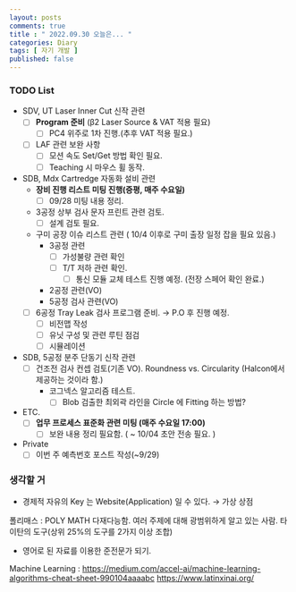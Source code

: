```yaml
---
layout: posts
comments: true
title : " 2022.09.30 오늘은... "
categories: Diary
tags: [ 자기 개발 ]
published: false
---
```


### TODO List
- SDV, UT Laser Inner Cut 신작 관련
   - [ ] **Program 준비** (β2 Laser Source & VAT 적용 필요)
      - [ ] PC4 위주로 1차 진행.(추후 VAT 적용 필요.)
   - [ ] LAF 관련 보완 사항
      - [ ] 모션 속도 Set/Get 방법 확인 필요.
      - [ ] Teaching 시 마우스 휠 동작.

- SDB, Mdx Cartredge 자동화 설비 관련
   - **장비 진행 리스트 미팅 진행(증평, 매주 수요일)**
      - [ ] 09/28 미팅 내용 정리.
   - 3공정 상부 검사 문자 프린트 관련 검토. 
      - [ ] 설계 검토 필요.
   - 구미 공장 이슈 리스트 관련 ( 10/4 이후로 구미 출장 일정 잡을 필요 있음.)
      - 3공정 관련
         - [ ] 가성불량 관련 확인
         - [ ] T/T 저하 관련 확인. 
            - [ ] 통신 모듈 교체 테스트 진행 예정. (전장 스페어 확인 완료.)
      - 2공정 관련(VO)
      - 5공정 검사 관련(VO)
   - [ ] 6공정 Tray Leak 검사 프로그램 준비. → P.O 후 진행 예정.
      - [ ] 비전맵 작성
      - [ ] 유닛 구성 및 관련 루틴 점검
      - [ ] 시뮬레이션

- SDB, 5공정 분주 단동기 신작 관련
   - [ ] 건조전 검사 컨셉 검토(기존 VO). Roundness vs. Circularity (Halcon에서 제공하는 것이라 함.)
      - 코그넥스 알고리즘 테스트. 
         - [ ] Blob 검출한 최외곽 라인을 Circle 에 Fitting 하는 방법?

- ETC.
   - [ ] **업무 프로세스 표준화 관련 미팅 (매주 수요일 17:00)**
      - [ ] 보완 내용 정리 필요함. ( ~ 10/04 초안 전송 필요. )

- Private
   - [ ] 이번 주 예측번호 포스트 작성(~9/29)

### 생각할 거
- 경제적 자유의 Key 는 Website(Application) 일 수 있다. → 가상 상점

폴리매스
 : POLY MATH
 다재다능함. 여러 주제에 대해 광범위하게 알고 있는 사람. 
 타이탄의 도구(상위 25%의 도구를 2가지 이상 조합)

- 영어로 된 자료를 이용한 준전문가 되기.

Machine Learning
 : https://medium.com/accel-ai/machine-learning-algorithms-cheat-sheet-990104aaaabc
 https://www.latinxinai.org/
